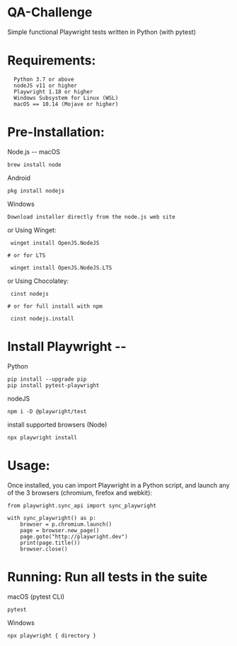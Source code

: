 # QA-Challenge

Simple functional  Playwright tests written in Python (with pytest) 

# Requirements:

      Python 3.7 or above 
      nodeJS v11 or higher
      Playwright 1.18 or higher 
      Windows Subsystem for Linux (WSL)
      macOS == 10.14 (Mojave or higher)


# Pre-Installation:

   Node.js --
   macOS
   
    brew install node

   Android 
   
    pkg install nodejs

   Windows
   
    Download installer directly from the node.js web site
     
   or Using Winget:
   
     winget install OpenJS.NodeJS
     
    # or for LTS
    
     winget install OpenJS.NodeJS.LTS

   or Using Chocolatey:
   
     cinst nodejs
     
    # or for full install with npm
    
     cinst nodejs.install

# Install Playwright --
   Python
    
    pip install --upgrade pip
    pip install pytest-playwright
    

   nodeJS
    
    npm i -D @playwright/test
    
   install supported browsers (Node)
   
    npx playwright install

# Usage: 
Once installed, you can import Playwright in a Python script, and launch any of the 3 browsers (chromium, firefox and webkit):

    from playwright.sync_api import sync_playwright

    with sync_playwright() as p:
        browser = p.chromium.launch()
        page = browser.new_page()
        page.goto("http://playwright.dev")
        print(page.title())
        browser.close()

# Running: Run all tests in the suite

   macOS (pytest CLI)
   
    pytest
 
   Windows
   
    npx playwright { directory }
